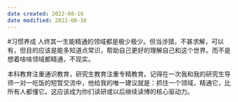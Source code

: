 ```yaml
---
date created: 2022-08-16
date modified: 2022-08-16
---
```

#习惯养成 人终其一生能精通的领域都是极少极少。但当涉猎，不甚求解，可以有，但目的应该是能多知道点常识，帮助自己更好的理解自己和这个世界。而不是想着啥啥领域都精通，不现实。

本科教育注重通识教育，研究生教育注重专精教育。记得在一次我和我的研究生导师一对一吃饭的短暂交流中，他给我的唯一建议就是：抓住一个领域，精通它，比所有人都懂它。这应该成为你们读研或以后继续读博的核心驱动力。
